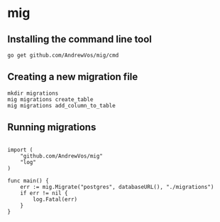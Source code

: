 # mig

## Installing the command line tool

```
go get github.com/AndrewVos/mig/cmd
```

## Creating a new migration file

```
mkdir migrations
mig migrations create_table
mig migrations add_column_to_table
```

## Running migrations

```golang

import (
	"github.com/AndrewVos/mig"
	"log"
)

func main() {
	err := mig.Migrate("postgres", databaseURL(), "./migrations")
	if err != nil {
		log.Fatal(err)
	}
}
```
